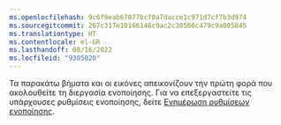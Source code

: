 ```yaml
---
ms.openlocfilehash: 9c6f9eab67077bcf0a7dacce1c971d7cf7b3d974
ms.sourcegitcommit: 267c317e10166146c9ac2c30560c479c9a005845
ms.translationtype: HT
ms.contentlocale: el-GR
ms.lasthandoff: 08/16/2022
ms.locfileid: "9305020"
---
```

Τα παρακάτω βήματα και οι εικόνες απεικονίζουν την πρώτη φορά που ακολουθείτε τη διεργασία ενοποίησης. Για να επεξεργαστείτε τις υπάρχουσες ρυθμίσεις ενοποίησης, δείτε [Ενημέρωση ρυθμίσεων ενοποίησης](../data-unification-update.md).
